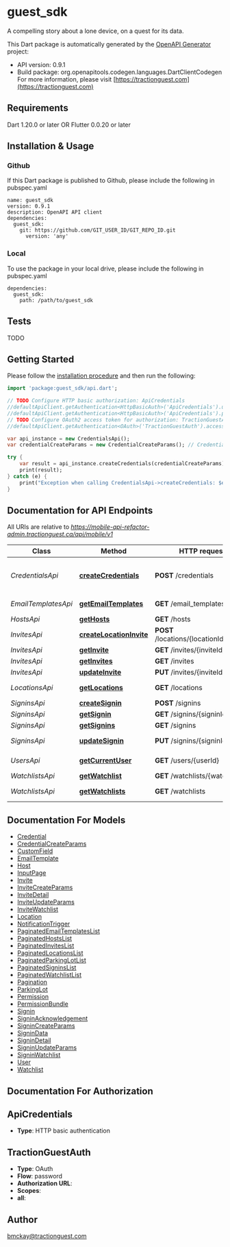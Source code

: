 # guest_sdk
A compelling story about a lone device, on a quest for its data.

This Dart package is automatically generated by the [OpenAPI Generator](https://openapi-generator.tech) project:

- API version: 0.9.1
- Build package: org.openapitools.codegen.languages.DartClientCodegen
For more information, please visit [https://tractionguest.com](https://tractionguest.com)

## Requirements

Dart 1.20.0 or later OR Flutter 0.0.20 or later

## Installation & Usage

### Github
If this Dart package is published to Github, please include the following in pubspec.yaml
```
name: guest_sdk
version: 0.9.1
description: OpenAPI API client
dependencies:
  guest_sdk:
    git: https://github.com/GIT_USER_ID/GIT_REPO_ID.git
      version: 'any'
```

### Local
To use the package in your local drive, please include the following in pubspec.yaml
```
dependencies:
  guest_sdk:
    path: /path/to/guest_sdk
```

## Tests

TODO

## Getting Started

Please follow the [installation procedure](#installation--usage) and then run the following:

```dart
import 'package:guest_sdk/api.dart';

// TODO Configure HTTP basic authorization: ApiCredentials
//defaultApiClient.getAuthentication<HttpBasicAuth>('ApiCredentials').username = 'YOUR_USERNAME'
//defaultApiClient.getAuthentication<HttpBasicAuth>('ApiCredentials').password = 'YOUR_PASSWORD';
// TODO Configure OAuth2 access token for authorization: TractionGuestAuth
//defaultApiClient.getAuthentication<OAuth>('TractionGuestAuth').accessToken = 'YOUR_ACCESS_TOKEN';

var api_instance = new CredentialsApi();
var credentialCreateParams = new CredentialCreateParams(); // CredentialCreateParams | 

try {
    var result = api_instance.createCredentials(credentialCreateParams);
    print(result);
} catch (e) {
    print("Exception when calling CredentialsApi->createCredentials: $e\n");
}

```

## Documentation for API Endpoints

All URIs are relative to *https://mobile-api-refactor-admin.tractionguest.ca/api/mobile/v1*

Class | Method | HTTP request | Description
------------ | ------------- | ------------- | -------------
*CredentialsApi* | [**createCredentials**](docs//CredentialsApi.md#createcredentials) | **POST** /credentials | Creates credentials from login information
*EmailTemplatesApi* | [**getEmailTemplates**](docs//EmailTemplatesApi.md#getemailtemplates) | **GET** /email_templates | List All EmailTemplates
*HostsApi* | [**getHosts**](docs//HostsApi.md#gethosts) | **GET** /hosts | List All Hosts
*InvitesApi* | [**createLocationInvite**](docs//InvitesApi.md#createlocationinvite) | **POST** /locations/{locationId}/invites | Creates an Invite
*InvitesApi* | [**getInvite**](docs//InvitesApi.md#getinvite) | **GET** /invites/{inviteId} | Get a Invite
*InvitesApi* | [**getInvites**](docs//InvitesApi.md#getinvites) | **GET** /invites | List All Invites
*InvitesApi* | [**updateInvite**](docs//InvitesApi.md#updateinvite) | **PUT** /invites/{inviteId} | Update a Invite
*LocationsApi* | [**getLocations**](docs//LocationsApi.md#getlocations) | **GET** /locations | List All Locations
*SigninsApi* | [**createSignin**](docs//SigninsApi.md#createsignin) | **POST** /signins | Create a Signin
*SigninsApi* | [**getSignin**](docs//SigninsApi.md#getsignin) | **GET** /signins/{signinId} | Get a Signin
*SigninsApi* | [**getSignins**](docs//SigninsApi.md#getsignins) | **GET** /signins | List All Signins
*SigninsApi* | [**updateSignin**](docs//SigninsApi.md#updatesignin) | **PUT** /signins/{signinId} | Update a Signin attribute
*UsersApi* | [**getCurrentUser**](docs//UsersApi.md#getcurrentuser) | **GET** /users/{userId} | Get the current User
*WatchlistsApi* | [**getWatchlist**](docs//WatchlistsApi.md#getwatchlist) | **GET** /watchlists/{watchlistId} | Get a Watchlist
*WatchlistsApi* | [**getWatchlists**](docs//WatchlistsApi.md#getwatchlists) | **GET** /watchlists | List All Watchlists


## Documentation For Models

 - [Credential](docs//Credential.md)
 - [CredentialCreateParams](docs//CredentialCreateParams.md)
 - [CustomField](docs//CustomField.md)
 - [EmailTemplate](docs//EmailTemplate.md)
 - [Host](docs//Host.md)
 - [InputPage](docs//InputPage.md)
 - [Invite](docs//Invite.md)
 - [InviteCreateParams](docs//InviteCreateParams.md)
 - [InviteDetail](docs//InviteDetail.md)
 - [InviteUpdateParams](docs//InviteUpdateParams.md)
 - [InviteWatchlist](docs//InviteWatchlist.md)
 - [Location](docs//Location.md)
 - [NotificationTrigger](docs//NotificationTrigger.md)
 - [PaginatedEmailTemplatesList](docs//PaginatedEmailTemplatesList.md)
 - [PaginatedHostsList](docs//PaginatedHostsList.md)
 - [PaginatedInvitesList](docs//PaginatedInvitesList.md)
 - [PaginatedLocationsList](docs//PaginatedLocationsList.md)
 - [PaginatedParkingLotList](docs//PaginatedParkingLotList.md)
 - [PaginatedSigninsList](docs//PaginatedSigninsList.md)
 - [PaginatedWatchlistList](docs//PaginatedWatchlistList.md)
 - [Pagination](docs//Pagination.md)
 - [ParkingLot](docs//ParkingLot.md)
 - [Permission](docs//Permission.md)
 - [PermissionBundle](docs//PermissionBundle.md)
 - [Signin](docs//Signin.md)
 - [SigninAcknowledgement](docs//SigninAcknowledgement.md)
 - [SigninCreateParams](docs//SigninCreateParams.md)
 - [SigninData](docs//SigninData.md)
 - [SigninDetail](docs//SigninDetail.md)
 - [SigninUpdateParams](docs//SigninUpdateParams.md)
 - [SigninWatchlist](docs//SigninWatchlist.md)
 - [User](docs//User.md)
 - [Watchlist](docs//Watchlist.md)


## Documentation For Authorization


## ApiCredentials

- **Type**: HTTP basic authentication

## TractionGuestAuth

- **Type**: OAuth
- **Flow**: password
- **Authorization URL**: 
- **Scopes**: 
 - **all**: 


## Author

bmckay@tractionguest.com


